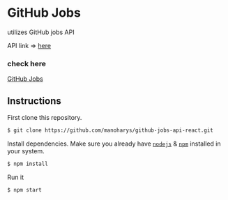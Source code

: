 # GitHub Jobs
 utilizes GitHub jobs API 
 
 API link => <a href="https://jobs.github.com/api">here</a>

### check here
 <a href="https://manoharys.github.io/github-jobs-api-react/">GitHub Jobs</a>


## Instructions

First clone this repository.
```bash
$ git clone https://github.com/manoharys/github-jobs-api-react.git
```

Install dependencies. Make sure you already have [`nodejs`](https://nodejs.org/en/) & [`npm`](https://www.npmjs.com/) installed in your system.
```bash
$ npm install 
```

Run it
```bash
$ npm start 
```
